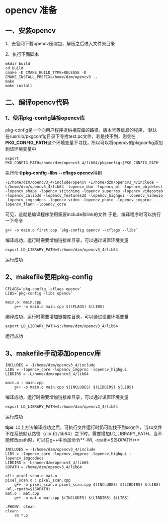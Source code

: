 # opencv 准备
## 一、安装opencv
1、去官网下载opencv压缩包，解压之后进入文件夹目录

2、执行下面脚本
```shell
mkdir build
cd build
cmake -D CMAKE_BUILD_TYPE=RELEASE -D CMAKE_INSTALL_PREFIX=/home/dzm/opencv3 ..
make
make install
```

## 二、编译opencv代码
### 1、使用pkg-config链接opencv库
pkg-config是一个向用户程序提供相应库的路径，版本号等信息的程序， 默认在/usr/lib/pkgconfig目录下寻找test.pc文件，若是找不到，则会在**PKG_CONFIG_PATH**这个环境变量下寻找，所以可以将opencv的pkgconfig添加到该环境变量中
```shell
export PKG_CONFIG_PATH=/home/dzm/opencv3_4/lib64/pkgconfig:$PKG_CONFIG_PATH
```
执行命令**pkg-config -libs --cflags opencv**得到
```
-I/home/dzm/opencv3_4/include/opencv -I/home/dzm/opencv3_4/include -L/home/dzm/opencv3_4/lib64 -lopencv_dnn -lopencv_ml -lopencv_objdetect -lopencv_shape -lopencv_stitching -lopencv_superres -lopencv_videostab -lopencv_calib3d -lopencv_features2d -lopencv_highgui -lopencv_videoio -lopencv_imgcodecs -lopencv_video -lopencv_photo -lopencv_imgproc -lopencv_flann -lopencv_core
```
可见，这就是编译程序使用需要include和link的文件
于是，编译程序时可以执行一下命令
```
g++ -o main.o first.cpp `pkg-config opencv --cflags --libs`
```
编译成功，运行时需要增加链接库目录，可以通过设置环境变量
```
export LD_LIBRARY_PATH=$:/home/dzm/opencv3_4/lib64
```
运行成功
## 2、makefile使用pkg-config
```
CFLAGS=`pkg-config -cflags opencv`
LIBS=`pkg-config -libs opencv`

main.o: main.cpp
	g++ -o main.o main.cpp $(CFLAGS) $(LIBS) 
```
编译成功，运行时需要增加链接库目录，可以通过设置环境变量
```
export LD_LIBRARY_PATH=$:/home/dzm/opencv3_4/lib64
```
运行成功

## 3、makefile手动添加opencv库
```
INCLUDES = -I/home/dzm/opencv3_4/include
LIBS = -lopencv_core -lopencv_imgproc -lopencv_highgui
LIBDIRS = -L/home/dzm/opencv3_4/lib64

main.o : main.cpp
	g++ -o main.o main.cpp $(INCLUDES) $(LIBDIRS) $(LIBS)
```
编译成功，运行时需要增加链接库目录，可以通过设置环境变量
```
export LD_LIBRARY_PATH=$:/home/dzm/opencv3_4/lib64
```
运行成功


**tips**: 以上方法编译成功之后，可执行文件运行时仍可能找不到so文件，当so文件不在系统默认路径（/lib 和 /lib64）之下时，需要增加LD_LIBRARY_PATH，当不能修改path时，可以在g++中添加命令**-Wl, -rpath=$(SOPATH)**
```
INCLUDES = -I/home/dzm/opencv3_4/include
LIBS = -lopencv_core -lopencv_imgproc -lopencv_highgui -lopencv_imgcodecs
LIBDIRS = -L/home/dzm/opencv3_4/lib64
SOPATH = /home/dzm/opencv3_4/lib64

all: pixel_scan.o mat.o
pixel_scan.o : pixel_scan.cpp
	g++ -o pixel_scan.o pixel_scan.cpp $(INCLUDES) $(LIBDIRS) $(LIBS) -Wl,-rpath=$(SOPATH)
mat.o : mat.cpp
	g++ -o mat.o mat.cpp $(INCLUDES) $(LIBDIRS) $(LIBS)

.PHONY: clean
clean:
	rm *.o
```



